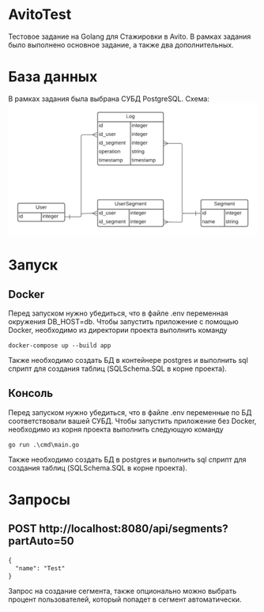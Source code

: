 # AvitoTest
Тестовое задание на Golang для Стажировки в Avito.
В рамках задания было выполнено основное задание, а также два дополнительных.
# База данных
В рамках задания была выбрана СУБД PostgreSQL.
Схема:
![Image alt](https://github.com/Mkkysh/AvitoTest/blob/main/SchemaDB.png)
# Запуск
## Docker
Перед запуском нужно убедиться, что в файле .env переменная окружения DB_HOST=db.
Чтобы запустить приложение с помощью Docker, необходимо из директории проекта выполнить команду
```
docker-compose up --build app
```
Также необходимо создать БД в контейнере postgres и выполнить sql сприпт для создания таблиц (SQLSchema.SQL в корне проекта).
## Консоль
Перед запуском нужно убедиться, что в файле .env переменные по БД соответствовали вашей СУБД.
Чтобы запустить приложение без Docker, необходимо из корня проекта выполнить следующую команду
```
go run .\cmd\main.go
```
Также необходимо создать БД в postgres и выполнить sql сприпт для создания таблиц (SQLSchema.SQL в корне проекта).
# Запросы
## POST http://localhost:8080/api/segments?partAuto=50
```
{
  "name": "Test"
}
```
Запрос на создание сегмента, также опционально можно выбрать процент пользователей, который попадет в сегмент автоматически.
